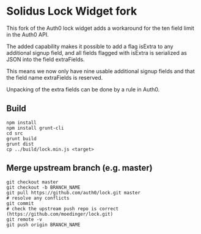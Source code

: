 # Solidus Lock Widget fork

This fork of the Auth0 lock widget adds a workaround for the ten field limit in the Auth0 API.

The added capability makes it possible to add a flag isExtra to any additional signup field,
and all fields flagged with isExtra is serialized as JSON into the field extraFields.

This means we now only have nine usable additional signup fields and that the field name
extraFields is reserved.

Unpacking of the extra fields can be done by a rule in Auth0.

## Build
```
npm install
npm install grunt-cli
cd src
grunt build
grunt dist
cp ../build/lock.min.js <target> 
```

## Merge upstream branch (e.g. master) 
```
git checkout master
git checkout -b BRANCH_NAME
git pull https://github.com/auth0/lock.git master
# resolve any conflicts
git commit 
# check the upstream push repo is correct (https://github.com/moedinger/lock.git)
git remote -v
git push origin BRANCH_NAME
```
